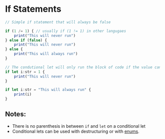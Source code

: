 # If Statements

```js
// Simple if statement that will always be false

if (1 /= 1) { // usually if (1 != 1) in other langugaes
	print("This will never run")
} else if (false) {
	print("This will never run")
} else {
	print("This will always run")
}

// The condutional let will only run the block of code if the value can be assigned to the variable
if let i:str = 1 {
	print("This will never run")
}

if let i:str = "This will always run" {
	print(i)
}
```

## Notes:
- There is no parenthesis in between `if` and `let` on a conditional let
- Conditional lets can be used with destructuring or with [enums](./enums.md).